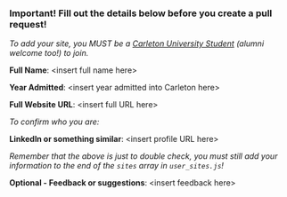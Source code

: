 ### Important! Fill out the details below before you create a pull request! 
_To add your site, you MUST be a [Carleton University Student](https://carleton.ca/) (alumni welcome too!) to join._

**Full Name**: \<insert full name here>

**Year Admitted**: \<insert year admitted into Carleton here>

**Full Website URL**: \<insert full URL here>

_To confirm who you are:_

**LinkedIn or something similar**: \<insert profile URL here>

_Remember that the above is just to double check, you must still add your information to the end of the `sites` array in `user_sites.js`!_

**Optional - Feedback or suggestions**: \<insert feedback here>
